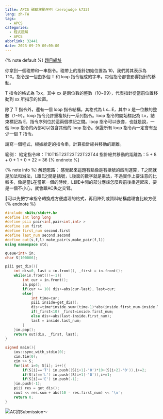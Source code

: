 ```yaml
---
title: APCS 磁軌移動序列 (zerojudge k733)
lang: zh-TW
tags:
  - APCS
categories:
  - 程式題解
  - APCS
abbrlink: 32441
date: 2023-09-29 00:00:00
---
```


{% note default %}
[題目網址](https://zerojudge.tw/ShowProblem?problemid=k733)

你拿到一個磁帶和一串指令。磁帶上的指針初始位置為 10，我們將其表示為 T10。指令是一個由多個 T 和 loop 指令組成的字串，每個指令都會影響指針的移動。

T 指令的格式為 Txx，其中 xx 是兩位數的整數（10~99），代表指針從當前位置移動到 xx 所指示的位置。

除了 T 指令外，還有一個 loop 指令結構，其格式為 Lx...E，其中 x 是一位數的整數（1~9）。loop 指令允許重複執行一系列指令。loop 指令的開始標記為 Lx，結束標記為 E，指令序列位於這兩個標記之間。loop 指令可以嵌套，也就是說，一個 loop 指令的內部可以包含其他的 loop 指令。保證所有 loop 指令內一定會有至少一個 T 指令。

請寫一個程式，根據給定的指令串，計算指針總共移動的距離。

範例： 給定指令串：T10T15T23T23T22T22T44 指針總共移動的距離為：5 + 8 + 0 + 1 + 0 + 22 = 36
{% endnote %}
<!--more-->

{% note info %}
解題思路：
感覺起來這題有點像是有括號的四則運算，T之間就是加法和減法，L跟E之間是括號，L後面的數字就是乘法，不過實作上要注意的比較多，像是當L在當第一個的時候，L跟E中間的部分應該怎麼與前後串連起來，要是一個不小心，就會跟AC失之交臂。

🌟可以先把字串指令轉換成方便處理的格式，再用陣列或資料結構處理會比較方便
{% endnote %}

```c++ APCS 磁軌移動序列
#include <bits/stdc++.h>
#define int long long
#define piii pair<int,pair<int,int> >
#define sum first
#define first_num second.first
#define last_num second.second
#define out(s,f,l) make_pair(s,make_pair(f,l))
using namespace std;

queue<int> in;
char S[100006];

piii get_dis(){
    int dis=0, last = in.front(), _first = in.front();
    while(in.front()!=-1){
        int cur = in.front();
        in.pop();
        if(cur >= 10) dis+=abs(cur-last), last=cur;
        else{
            int time=cur;
            piii inside=get_dis();
            dis+=time*inside.sum+(time-1)*abs(inside.first_num-inside.last_num);
            if(_first<10) _first=inside.first_num;
            else dis+=abs(last-inside.first_num);
            last = inside.last_num;
        }
    }in.pop();
    return out(dis, _first, last);
}

signed main(){
    ios::sync_with_stdio(0);
    cin.tie(0);
    cin >> S;
    for(int i=0; S[i]; i++){
        if(S[i]=='T') in.push((S[i+1]-'0')*10+(S[i+2]-'0')),i+=2;
        if(S[i]=='L') in.push((S[i+1]-'0')),i+=1;
        if(S[i]=='E') in.push(-1);
    }in.push(-1);
    piii res = get_dis();
    cout << res.sum + abs(10 - res.first_num) << '\n';
    return 0;
}
```

![AC的Submission～](https://i.imgur.com/upxnMfO.png)

